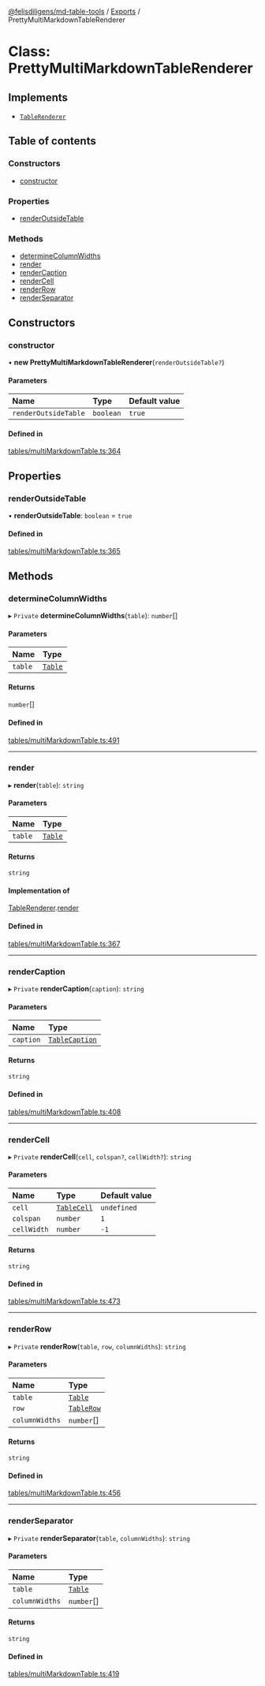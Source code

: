 [@felisdiligens/md-table-tools](../README.md) / [Exports](../modules.md) / PrettyMultiMarkdownTableRenderer

# Class: PrettyMultiMarkdownTableRenderer

## Implements

- [`TableRenderer`](../interfaces/TableRenderer.md)

## Table of contents

### Constructors

- [constructor](PrettyMultiMarkdownTableRenderer.md#constructor)

### Properties

- [renderOutsideTable](PrettyMultiMarkdownTableRenderer.md#renderoutsidetable)

### Methods

- [determineColumnWidths](PrettyMultiMarkdownTableRenderer.md#determinecolumnwidths)
- [render](PrettyMultiMarkdownTableRenderer.md#render)
- [renderCaption](PrettyMultiMarkdownTableRenderer.md#rendercaption)
- [renderCell](PrettyMultiMarkdownTableRenderer.md#rendercell)
- [renderRow](PrettyMultiMarkdownTableRenderer.md#renderrow)
- [renderSeparator](PrettyMultiMarkdownTableRenderer.md#renderseparator)

## Constructors

### constructor

• **new PrettyMultiMarkdownTableRenderer**(`renderOutsideTable?`)

#### Parameters

| Name | Type | Default value |
| :------ | :------ | :------ |
| `renderOutsideTable` | `boolean` | `true` |

#### Defined in

[tables/multiMarkdownTable.ts:364](https://github.com/FelisDiligens/md-table-tools/blob/4fd20a3/src/tables/multiMarkdownTable.ts#L364)

## Properties

### renderOutsideTable

• **renderOutsideTable**: `boolean` = `true`

#### Defined in

[tables/multiMarkdownTable.ts:365](https://github.com/FelisDiligens/md-table-tools/blob/4fd20a3/src/tables/multiMarkdownTable.ts#L365)

## Methods

### determineColumnWidths

▸ `Private` **determineColumnWidths**(`table`): `number`[]

#### Parameters

| Name | Type |
| :------ | :------ |
| `table` | [`Table`](Table.md) |

#### Returns

`number`[]

#### Defined in

[tables/multiMarkdownTable.ts:491](https://github.com/FelisDiligens/md-table-tools/blob/4fd20a3/src/tables/multiMarkdownTable.ts#L491)

___

### render

▸ **render**(`table`): `string`

#### Parameters

| Name | Type |
| :------ | :------ |
| `table` | [`Table`](Table.md) |

#### Returns

`string`

#### Implementation of

[TableRenderer](../interfaces/TableRenderer.md).[render](../interfaces/TableRenderer.md#render)

#### Defined in

[tables/multiMarkdownTable.ts:367](https://github.com/FelisDiligens/md-table-tools/blob/4fd20a3/src/tables/multiMarkdownTable.ts#L367)

___

### renderCaption

▸ `Private` **renderCaption**(`caption`): `string`

#### Parameters

| Name | Type |
| :------ | :------ |
| `caption` | [`TableCaption`](TableCaption.md) |

#### Returns

`string`

#### Defined in

[tables/multiMarkdownTable.ts:408](https://github.com/FelisDiligens/md-table-tools/blob/4fd20a3/src/tables/multiMarkdownTable.ts#L408)

___

### renderCell

▸ `Private` **renderCell**(`cell`, `colspan?`, `cellWidth?`): `string`

#### Parameters

| Name | Type | Default value |
| :------ | :------ | :------ |
| `cell` | [`TableCell`](TableCell.md) | `undefined` |
| `colspan` | `number` | `1` |
| `cellWidth` | `number` | `-1` |

#### Returns

`string`

#### Defined in

[tables/multiMarkdownTable.ts:473](https://github.com/FelisDiligens/md-table-tools/blob/4fd20a3/src/tables/multiMarkdownTable.ts#L473)

___

### renderRow

▸ `Private` **renderRow**(`table`, `row`, `columnWidths`): `string`

#### Parameters

| Name | Type |
| :------ | :------ |
| `table` | [`Table`](Table.md) |
| `row` | [`TableRow`](TableRow.md) |
| `columnWidths` | `number`[] |

#### Returns

`string`

#### Defined in

[tables/multiMarkdownTable.ts:456](https://github.com/FelisDiligens/md-table-tools/blob/4fd20a3/src/tables/multiMarkdownTable.ts#L456)

___

### renderSeparator

▸ `Private` **renderSeparator**(`table`, `columnWidths`): `string`

#### Parameters

| Name | Type |
| :------ | :------ |
| `table` | [`Table`](Table.md) |
| `columnWidths` | `number`[] |

#### Returns

`string`

#### Defined in

[tables/multiMarkdownTable.ts:419](https://github.com/FelisDiligens/md-table-tools/blob/4fd20a3/src/tables/multiMarkdownTable.ts#L419)
